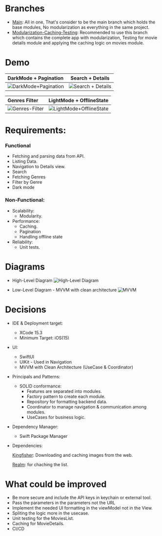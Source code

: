 # Branches
- [Main](https://github.com/AhmedMenaim/Modular-MoviesList-SwiftUI-MVVM/tree/main): All in one, That's consider to be the main branch which holds the base modules, No modularization as everything in the same project.
- [Modularization-Caching-Testing](https://github.com/AhmedMenaim/Modular-MoviesList-SwiftUI-MVVM/tree/Modularization-Caching-Testing): Recommended to use this branch which contains the complete app with modularization, Testing for movie details module and applying the caching logic on movies module.

# Demo

| DarkMode + Pagination | Search + Details |
|:----------- |:-------------:|
| ![DarkMode+Pagination](https://github.com/user-attachments/assets/389ee49b-665f-4b20-8ca9-58c9dacba6aa)  | ![Search + Details](https://github.com/user-attachments/assets/298f52a2-aff6-442c-afa8-733d41d94222)


| Genres Filter | LightMode + OfflineState |
|:----------- |:-------------:|
| ![Genres-Filter](https://github.com/user-attachments/assets/a86f7e38-6b77-476d-a05d-6a7d1b3cb0f5) | ![LightMode+OfflineState](https://github.com/user-attachments/assets/9d82018d-2bee-44ed-b0e8-0c49d720bb6d)


# Requirements:
### Functional
  - Fetching and parsing data from API.
  - Listing Data.
  - Navigation to Details view.
  - Search
  - Fetching Genres
  - Filter by Genre
  - Dark mode
    
### Non-Functional:
- Scalability:
  - Modularity.
- Performance:
  - Caching.
  - Pagination
  - Handling offline state
- Reliability:
  - Unit tests.
 
# Diagrams
 - High-Level Diagram
   ![High-Level Diagram](https://github.com/user-attachments/assets/ed7b985d-d0d2-4c7b-8f38-18c3a5241086)


    
- Low-Level Diagram - MVVM with clean architecture
  ![MVVM](https://github.com/user-attachments/assets/327b5748-22fd-4034-8d30-39a3fdf2b474)




# Decisions

- IDE & Deployment target:
  - XCode 15.3
  - Minimum Target: iOS(15)
    
- UI:
  - SwiftUI
  - UIKit - Used in Navigation 
  - MVVM with Clean Architecture (UseCase & Coordinator)

- Principals and Patterns:
  - SOLID conformance:
    - Features are separated into modules.
    - Factory pattern to create each module.
    - Repository for formatting backend data.
    - Coordinator to manage navigation & communication among modules.
    - UseCases for business logic.

- Dependency Manager:
  - Swift Package Manager

- Dependencies:
  
  [Kingfisher](https://github.com/onevcat/Kingfisher): Downloading and caching images from the web.
  
  [Realm](https://github.com/realm/realm-swift): for chaching the list.

   
# What could be improved
- Be more secure and include the API keys in keychain or external tool.
- Pass the parameters in the parameters not the URL
- Implement the needed UI formatting in the viewModel not in the View.
- Spliting the logic more in the usecase.
- Unit testing for the MoviesList.
- Caching for MovieDetails.
- CI/CD
